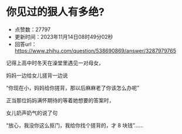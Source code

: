 # 你见过的狠人有多绝?
- 点赞数：27797
- 更新时间：2023年11月14日08时49分02秒
- 回答url：https://www.zhihu.com/question/538690869/answer/3287979765
<body>
 <p data-pid="u2yachJ6">记得上高中时冬天在澡堂里遇见一对母女，</p>
 <p data-pid="lZxexnH1">妈妈一边给女儿搓背一边说</p>
 <p data-pid="gDgDCOVC">“你现在小，妈妈给你搓背，那以后麻麻老了你该怎么办呢”</p>
 <p data-pid="jcgZwbj9">正当那位妈妈满怀期待的等着她想要的答案时，</p>
 <p data-pid="7T72oMq5">女儿奶声奶气的说了句</p>
 <p data-pid="vbZorj9d">“放心，我没你这么抠门，我给你找个搓背的，才 8 块钱”……</p>
</body>